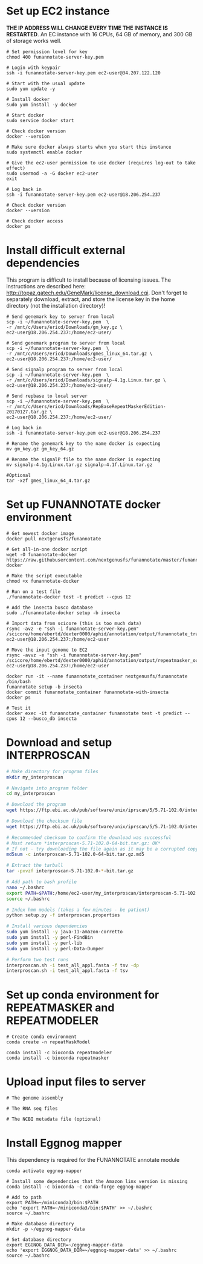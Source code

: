 # Set up EC2 instance

**THE IP ADDRESS WILL CHANGE EVERY TIME THE INSTANCE IS RESTARTED**. An EC instance with 16 CPUs, 64 GB of memory, and 300 GB of storage works well.

````
# Set permission level for key
chmod 400 funannotate-server-key.pem

# Login with keypair
ssh -i funannotate-server-key.pem ec2-user@34.207.122.120

# Start with the usual update 
sudo yum update -y

# Install docker
sudo yum install -y docker

# Start docker
sudo service docker start

# Check docker version
docker --version

# Make sure docker always starts when you start this instance
sudo systemctl enable docker

# Give the ec2-user permission to use docker (requires log-out to take effect)
sudo usermod -a -G docker ec2-user
exit

# Log back in
ssh -i funannotate-server-key.pem ec2-user@18.206.254.237

# Check docker version
docker --version

# Check docker access
docker ps
````

# Install difficult external dependencies

This program is difficult to install because of licensing issues. The instructions are described here: http://topaz.gatech.edu/GeneMark/license_download.cgi. Don't forget to separately download, extract, and store the license key in the home directory (not the installation directory)!

````
# Send genemark key to server from local
scp -i ~/funannotate-server-key.pem  \
-r /mnt/c/Users/ericd/Downloads/gm_key.gz \
ec2-user@18.206.254.237:/home/ec2-user/

# Send genemark program to server from local
scp -i ~/funannotate-server-key.pem  \
-r /mnt/c/Users/ericd/Downloads/gmes_linux_64.tar.gz \
ec2-user@18.206.254.237:/home/ec2-user/

# Send signalp program to server from local
scp -i ~/funannotate-server-key.pem  \
-r /mnt/c/Users/ericd/Downloads/signalp-4.1g.Linux.tar.gz \
ec2-user@18.206.254.237:/home/ec2-user/

# Send repbase to local server
scp -i ~/funannotate-server-key.pem  \
-r /mnt/c/Users/ericd/Downloads/RepBaseRepeatMaskerEdition-20170127.tar.gz \
ec2-user@18.206.254.237:/home/ec2-user/

# Log back in
ssh -i funannotate-server-key.pem ec2-user@18.206.254.237

# Rename the genemark key to the name docker is expecting
mv gm_key.gz gm_key_64.gz

# Rename the signalP file to the name docker is expecting
mv signalp-4.1g.Linux.tar.gz signalp-4.1f.Linux.tar.gz

#Optional
tar -xzf gmes_linux_64_4.tar.gz
````

# Set up FUNANNOTATE docker environment

````
# Get newest docker image
docker pull nextgenusfs/funannotate

# Get all-in-one docker script
wget -O funannotate-docker https://raw.githubusercontent.com/nextgenusfs/funannotate/master/funannotate-docker

# Make the script executable
chmod +x funannotate-docker

# Run on a test file
./funannotate-docker test -t predict --cpus 12

# Add the insecta busco database
sudo ./funannotate-docker setup -b insecta

# Import data from scicore (this is too much data)
rsync -avz -e "ssh -i funannotate-server-key.pem" /scicore/home/ebertd/dexter0000/aphid/annotation/output/funannotate_train_full ec2-user@18.206.254.237:/home/ec2-user

# Move the input genome to EC2
rsync -avvz -e "ssh -i funannotate-server-key.pem" /scicore/home/ebertd/dexter0000/aphid/annotation/output/repeatmasker_output/aphid.filtered.cleaned.renamed.fa.masked ec2-user@18.206.254.237:/home/ec2-user
````

````
docker run -it --name funannotate_container nextgenusfs/funannotate /bin/bash
funannotate setup -b insecta
docker commit funannotate_container funannotate-with-insecta
docker ps

# Test it
docker exec -it funannotate_container funannotate test -t predict --cpus 12 --busco_db insecta
````



# Download and setup INTERPROSCAN

````bash
# Make directory for program files
mkdir my_interproscan

# Navigate into program folder
cd my_interproscan

# Download the program
wget https://ftp.ebi.ac.uk/pub/software/unix/iprscan/5/5.71-102.0/interproscan-5.71-102.0-64-bit.tar.gz

# Download the checksum file
wget https://ftp.ebi.ac.uk/pub/software/unix/iprscan/5/5.71-102.0/interproscan-5.71-102.0-64-bit.tar.gz.md5

# Recommended checksum to confirm the download was successful
# Must return *interproscan-5.71-102.0-64-bit.tar.gz: OK*
# If not - try downloading the file again as it may be a corrupted copy.
md5sum -c interproscan-5.71-102.0-64-bit.tar.gz.md5

# Extract the tarball
tar -pxvzf interproscan-5.71-102.0-*-bit.tar.gz

# Add path to bash profile
nano ~/.bashrc
export PATH=$PATH:/home/ec2-user/my_interproscan/interproscan-5.71-102.0
source ~/.bashrc

# Index hmm models (takes a few minutes - be patient)
python setup.py -f interproscan.properties

# Install various dependencies
sudo yum install -y java-11-amazon-corretto
sudo yum install -y perl-FindBin
sudo yum install -y perl-lib
sudo yum install -y perl-Data-Dumper

# Perform two test runs
interproscan.sh -i test_all_appl.fasta -f tsv -dp
interproscan.sh -i test_all_appl.fasta -f tsv
````

# Set up conda environment for REPEATMASKER and REPEATMODELER

````
# Create conda environment
conda create -n repeatMaskModel

conda install -c bioconda repeatmodeler
conda install -c bioconda repeatmasker
````

# Upload input files to server

````
# The genome assembly

# The RNA seq files

# The NCBI metadata file (optional)
````

# Install Eggnog mapper

This dependency is required for the FUNANNOTATE annotate module

````
conda activate eggnog-mapper

# Install some dependencies that the Amazon linx version is missing
conda install -c bioconda -c conda-forge eggnog-mapper

# Add to path
export PATH=~/miniconda3/bin:$PATH
echo 'export PATH=~/miniconda3/bin:$PATH' >> ~/.bashrc
source ~/.bashrc

# Make database directory
mkdir -p ~/eggnog-mapper-data

# Set database directory
export EGGNOG_DATA_DIR=~/eggnog-mapper-data
echo 'export EGGNOG_DATA_DIR=~/eggnog-mapper-data' >> ~/.bashrc
source ~/.bashrc
````

